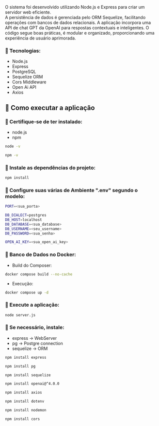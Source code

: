 O sistema foi desenvolvido utilizando Node.js e Express para criar um servidor web eficiente.  
A persistência de dados é gerenciada pelo ORM Sequelize, facilitando operações com bancos de dados relacionais. 
A aplicação incorpora uma API de chat GPT da OpenAI para respostas contextuais e inteligentes. 
O código segue boas práticas, é modular e organizado, proporcionando uma experiência de usuário aprimorada. 

### 📌 Tecnologias:

- Node.js
- Express
- PostgreSQL
- Sequelize ORM
- Cors Middleware
- Open Ai API
- Axios

## 📜 Como executar a aplicação

### 📌 Certifique-se de ter instalado:

- node.js
- npm

```bash
node -v

npm -v
```

### 📌 Instale as dependências do projeto:

```bash
npm install
```

### 📌 Configure suas várias de Ambiente ".env" segundo o modelo:

```bash
PORT=<sua_porta>

DB_DIALECT=postgres
DB_HOST=localhost
DB_DATABASE=<sua_database>
DB_USERNAME=<seu_username>
DB_PASSWORD=<sua_senha>

OPEN_AI_KEY=<sua_open_ai_key>
```

### 📌 Banco de Dados no Docker:

- Build do Composer:
```bash
docker compose build --no-cache
```

- Execução:
```bash
docker compose up -d
```

### 📌 Execute a aplicação:

```bash
node server.js
```

### 📌 Se necessário, instale:

- express -> WebServer
- pg -> Postgre connection
- sequelize -> ORM

```bash
npm install express

npm install pg

npm install sequelize

npm install openai@^4.0.0

npm install axios

npm install dotenv

npm install nodemon

npm install cors
```


